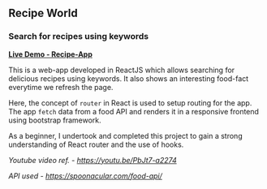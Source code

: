## Recipe World

### Search for recipes using keywords

**[Live Demo - Recipe-App](https://swapnil031.github.io/recipe-app/)**

This is a web-app developed in ReactJS which allows searching for delicious recipes using keywords. It also shows an interesting food-fact everytime we refresh the page.

Here, the concept of `router` in React is used to setup routing for the app. The app `fetch` data from a food API and renders it in a responsive frontend using bootstrap framework. 

As a beginner, I undertook and completed this project to gain a strong understanding of React router and the use of hooks.

*Youtube video ref. - https://youtu.be/PbJt7-a2274*

*API used - https://spoonacular.com/food-api/*

